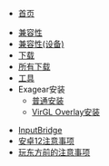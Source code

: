 <!-- docs/_sidebar.md -->

- [首页](/README.md)

<!--
- [简介](/overview.md)
-->

- [兼容性](/compatibility.md)
- [兼容性(设备)](compatibility4devices.md)
- [下载](/download.md)
- [所有下载](download_all.md)
- [工具](tools.md)
- Exagear安装  
  - [普通安装](/inst.md)
  - [VirGL Overlay安装](inst/virgl_overlay.md)

<!-- Old, messy documents.
  - [直装版安装](inst/1.md)
  - [非直装版安装](inst/2.md)
  - [ED301/302](inst/ed.md)
  - [Exagear VirGL版](inst/virgl.md)
  - [Turnip Zink](inst/turnip_zink.md)
  - [Turnip Zink + VirGL整合版](inst/turnip_zink_virgl.md)
  - [Exagear 4合1版](inst/4in1.md)
-->

<!-- I won't write this document, because it is too difficult to use. :P
  - [VirGL vtest](inst/vtest.md)
-->

- [InputBridge](inputbridge.md)
- [安卓12注意事项](android12.md)
- [玩东方前的注意事项](/touhou.md)